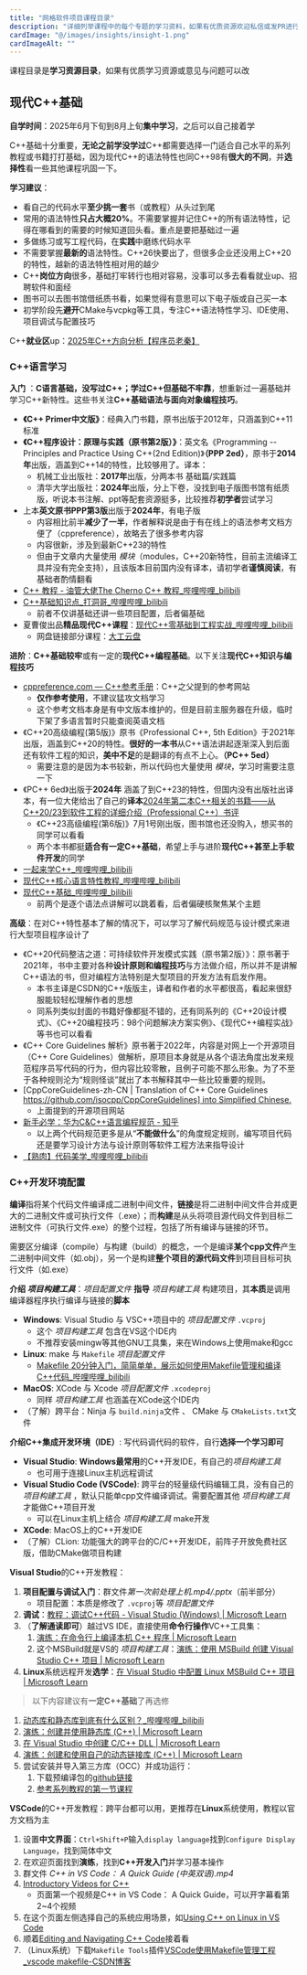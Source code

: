 ```yaml
---
title: "网格软件项目课程目录"
description: "详细列举课程中的每个专题的学习资料，如果有优质资源欢迎私信或发PR进行补充！"
cardImage: "@/images/insights/insight-1.png"
cardImageAlt: ""
---
```


课程目录是**学习资源目录**，如果有优质学习资源或意见与问题可以改

## 现代C++基础

**自学时间**：2025年6月下旬到8月上旬**集中学习**，之后可以自己接着学

C++基础十分重要，**无论之前学没学过**C++都需要选择一门适合自己水平的系列教程或书籍打打基础，因为现代C++的语法特性也同C++98有**很大的不同**，并**选择性**看一些其他课程巩固一下。

**学习建议**：
- 看自己的代码水平**至少挑一套**书（或教程）从头过到尾
- 常用的语法特性**只占大概20%**。不需要掌握并记住C++的所有语法特性，记得在哪看到的需要的时候知道回头看。重点是要把基础过一遍
- 多做练习或写工程代码，在**实践**中磨练代码水平
- 不需要掌握**最新的**语法特性。C++26快要出了，但很多企业还没用上C++20的特性，越新的语法特性相对用的越少
- C++**岗位方向**很多，基础打牢转行也相对容易，没事可以多去看看就业up、招聘软件和面经
- 图书可以去图书馆借纸质书看，如果觉得有意思可以下电子版或自己买一本
- 初学阶段先**避开**CMake与vcpkg等工具，专注C++语法特性学习、IDE使用、项目调试与配置技巧

C++**就业区**up：[2025年C++方向分析【程序员老秦】](https://www.bilibili.com/video/BV1ZL5szJEYb/)

### C++语言学习

 **入门** ：**C语言基础，没写过C++；学过C++但基础不牢靠**，想重新过一遍基础并学习C++新特性。这些书关注**C++基础语法与面向对象编程技巧**。
- **《C++ Primer中文版》**：经典入门书籍，原书出版于2012年，只涵盖到C++11标准
- **《C++程序设计：原理与实践（原书第2版）》**：英文名《Programming -- Principles and Practice Using C++(2nd Edition)》**（PPP 2ed）**，原书于**2014年**出版，涵盖到C++14的特性，比较够用了。译本：
  - 机械工业出版社：**2017年**出版，分两本书 基础篇/实践篇
  - 清华大学出版社：**2024年**出版，分上下卷，没找到电子版图书馆有纸质版，听说本书注解、ppt等配套资源挺多，比较推荐**初学者**尝试学习
- 上本**英文原书PPP第3版**出版于**2024年**，有电子版
  - 内容相比前半**减少了一半**，作者解释说是由于有在线上的语法参考文档方便了（cppreference），故略去了很多参考内容
  - 内容很新，涉及到最新C++23的特性
  - 但由于文章内大量使用 *模块*（modules，C++20新特性，目前主流编译工具并没有完全支持），且该版本目前国内没有译本，请初学者**谨慎阅读**，有基础者酌情翻看
- [C++ 教程 - 油管大佬The Cherno C++ 教程_哔哩哔哩_bilibili](https://www.bilibili.com/video/BV1uy4y167h2/)
- [C++基础知识点_打洞哥_哔哩哔哩_bilibili](https://space.bilibili.com/1209242940/lists/2931493?type=season)
  - 前者不仅讲基础还讲一些项目配置，后者偏基础
- 夏曹俊出品**精品现代C++课程**：[现代C++零基础到工程实战_哔哩哔哩_bilibili](https://www.bilibili.com/cheese/play/ep1178219)
  - 网盘链接部分课程：[大工云盘](http://pan.dlut.edu.cn/share?id=9sn5ndu82k2u)

**进阶**：**C++基础较牢**或有一定的**现代C++编程基础**。以下关注**现代C++知识与编程技巧**
- [cppreference.com — C++参考手册](https://zh.cppreference.com)：C++之父提到的参考网站
  - **仅作参考使用**，不建议猛攻文档学习
  - 这个参考文档本身是有中文版本维护的，但是目前主服务器在升级，临时下架了多语言暂时只能查阅英语文档
- 《C++20高级编程(第5版)》原书《Professional C++, 5th Edition》于2021年出版，涵盖到C++20的特性。**很好的一本书**从C++语法讲起逐渐深入到后面还有软件工程的知识，**美中不足**的是翻译的有点不上心。**（PC++ 5ed）**
  - 需要注意的是因为本书较新，所以代码也大量使用 *模块*，学习时需要注意一下
- 《PC++ 6ed》出版于**2024年** 涵盖了到C++23的特性，但国内没有出版社出译本，有一位大佬给出了自己的**译本**[2024年第二本C++相关的书籍——从C++20/23到软件工程的详细介绍（Professional C++）书评](https://book.douban.com/review/16089419/)
  - 《C++23高级编程(第6版)》7月1号刚出版，图书馆也还没购入，想买书的同学可以看看
  - 两个本书都挺**适合有一定C++基础**，希望上手与进阶**现代C++甚至上手软件开发**的同学
- [一起来学C++_哔哩哔哩_bilibili](https://space.bilibili.com/80353385/lists/3849162?type=season)
- [现代C++核心语言特性教程_哔哩哔哩_bilibili](https://space.bilibili.com/65858958/lists/5208246?type=season)
- [现代C++基础_哔哩哔哩_bilibili](https://space.bilibili.com/18874763/lists/2192185?type=season)
  - 前两个是逐个语法点讲解可以跳着看，后者偏硬核聚焦某个主题

**高级**：在对C++特性基本了解的情况下，可以学习了解代码规范与设计模式来进行大型项目程序设计了
- 《C++20代码整洁之道：可持续软件开发模式实践（原书第2版）》：原书著于2021年，书中主要对各种**设计原则和编程技巧**与方法做介绍，所以并不是讲解C++语法的书，但对编程方法特别是大型项目的开发方法有启发作用。
  - 本书主译是CSDN的C++版版主，译者和作者的水平都很高，看起来很舒服能较轻松理解作者的思想
  - 同系列类似封面的书籍好像都挺不错的，还有同系列的《C++20设计模式》、《C++20编程技巧：98个问题解决方案实例》、《现代C++编程实战》等书也可以看看
- 《C++ Core Guidelines 解析》原书著于2022年，内容是对网上一个开源项目（C++ Core Guidelines）做解析，原项目本身就是从各个语法角度出发来规范程序员写代码的行为，但内容比较零散，且例子可能不那么形象。为了不至于各种规则沦为“规则怪谈”就出了本书解释其中一些比较重要的规则。
- [CppCoreGuidelines-zh-CN | Translation of C++ Core Guidelines [https://github.com/isocpp/CppCoreGuidelines] into Simplified Chinese.](https://lynnboy.github.io/CppCoreGuidelines-zh-CN/)
  - 上面提到的开源项目网站
- [新手必学：华为C&C++语言编程规范 - 知乎](https://zhuanlan.zhihu.com/p/473111337)
  - 以上两个代码规范更多是从“**不能做什么**”的角度规定规则，编写项目代码还是要学习设计方法与设计原则等软件工程方法来指导设计
- [【熟肉】代码美学_哔哩哔哩_bilibili](https://space.bilibili.com/1629390/lists/1068921?type=season)

### C++开发环境配置

**编译**指将某个代码文件编译成二进制中间文件，**链接**是将二进制中间文件合并成更大的二进制文件或可执行文件（.exe）；而**构建**是从头将项目源代码文件到目标二进制文件（可执行文件.exe）的整个过程，包括了所有编译与链接的环节。

需要区分编译（compile）与构建（build）的概念，一个是编译**某个cpp文件**产生二进制中间文件（如.obj），另一个是构建**整个项目的源代码文件**到项目目标可执行文件（如.exe）

**介绍 *项目构建工具***：*项目配置文件* **指导** *项目构建工具* 构建项目，其**本质**是调用编译器程序执行编译与链接的**脚本**
- **Windows**: Visual Studio 与 VSC++项目中的 *项目配置文件* `.vcproj`
  - 这个 *项目构建工具* 包含在VS这个IDE内
  - 不推荐安装mingw等其他GNU工具集，来在Windows上使用make和gcc
- **Linux**: make 与 `Makefile` *项目配置文件*
  - [Makefile 20分钟入门，简简单单，展示如何使用Makefile管理和编译C++代码_哔哩哔哩_bilibili](https://www.bilibili.com/video/BV188411L7d2/)
- **MacOS**: XCode 与 Xcode *项目配置文件* `.xcodeproj`
  - 同样 *项目构建工具* 也涵盖在XCode这个IDE内
- （了解）跨平台：Ninja 与 `build.ninja`文件 、 CMake 与 `CMakeLists.txt`文件

**介绍C++集成开发环境（IDE）**: 写代码调代码的软件，自行**选择一个学习即可**
- **Visual Studio**: **Windows最常用**的C++开发IDE，有自己的*项目构建工具*
  - 也可用于连接Linux主机远程调试
- **Visual Studio Code (VSCode)**: 跨平台的轻量级代码编辑工具，没有自己的*项目构建工具* ，默认只能单cpp文件编译调试。需要配置其他 *项目构建工具* 才能做C++项目开发
  - 可以在Linux主机上结合 *项目构建工具* make开发
- **XCode**: MacOS上的C++开发IDE
- （了解）CLion: 功能强大的跨平台的C/C++开发IDE，前阵子开放免费社区版，借助CMake做项目构建

**Visual Studio**的C++开发教程：
1. **项目配置与调试入门**：群文件*第一次前处理上机.mp4/.pptx*（前半部分）
    - 项目配置：本质是修改了 `.vcproj`等 *项目配置文件*
2. **调试**：[教程：调试C++代码 - Visual Studio (Windows) | Microsoft Learn](https://learn.microsoft.com/zh-cn/visualstudio/debugger/getting-started-with-the-debugger-cpp)
3. （**了解通读即可**）越过VS IDE，直接使用**命令行操作**VC++工具集：
   1. [演练：在命令行上编译本机 C++ 程序 | Microsoft Learn](https://learn.microsoft.com/zh-cn/cpp/build/walkthrough-compiling-a-native-cpp-program-on-the-command-line)
   2. 这个MSBuild就是VS的 *项目构建工具*：[演练：使用 MSBuild 创建 Visual Studio C++ 项目 | Microsoft Learn](https://learn.microsoft.com/zh-cn/cpp/build/walkthrough-using-msbuild-to-create-a-visual-cpp-project)
4. **Linux**系统远程开发**选学**：[在 Visual Studio 中配置 Linux MSBuild C++ 项目 | Microsoft Learn](https://learn.microsoft.com/zh-cn/cpp/linux/configure-a-linux-project)
> 以下内容建议有**一定C++基础**了再选修
1. [动态库和静态库到底有什么区别？_哔哩哔哩_bilibili](https://www.bilibili.com/video/BV1fb421q7gc/)
2. [演练：创建并使用静态库 (C++) | Microsoft Learn](https://learn.microsoft.com/zh-cn/cpp/build/walkthrough-creating-and-using-a-static-library-cpp)
3. [在 Visual Studio 中创建 C/C++ DLL | Microsoft Learn](https://learn.microsoft.com/zh-cn/cpp/build/dlls-in-visual-cpp)
4. [演练：创建和使用自己的动态链接库 (C++) | Microsoft Learn](https://learn.microsoft.com/zh-cn/cpp/build/walkthrough-creating-and-using-a-dynamic-link-library-cpp)
5. 尝试安装并导入第三方库（OCC）并成功运行：
   1. 下载预编译包的[github链接](https://github.com/Open-Cascade-SAS/OCCT/releases/download/V7_9_1/occt_vc14-64-combined-with-debug.zip)
   2. [参考系列教程的第一节课程](https://www.bilibili.com/video/BV1Kx421D7As)

**VSCode**的C++开发教程：跨平台都可以用，更推荐在**Linux**系统使用，教程以官方文档为主
1. 设置**中文界面**：`Ctrl+Shift+P`输入`display language`找到`Configure Display Language`，找到简体中文
2. 在欢迎页面找到**演练**，找到**C++开发入门**并学习基本操作
3. 群文件 *C++ in VS Code： A Quick Guide (中英双语).mp4*
4. [Introductory Videos for C++](https://code.visualstudio.com/docs/cpp/introvideos-cpp)
   * 页面第一个视频是C++ in VS Code： A Quick Guide，可以开字幕看第2~4个视频
5. 在这个页面左侧选择自己的系统应用场景，如[Using C++ on Linux in VS Code](https://code.visualstudio.com/docs/cpp/config-linux)
6. 顺着[Editing and Navigating C++ Code](https://code.visualstudio.com/docs/cpp/cpp-ide)接着看
7. （Linux系统）下载`Makefile Tools`插件[VSCode使用Makefile管理工程_vscode makefile-CSDN博客](https://blog.csdn.net/yueyuanhuaqing/article/details/140159208)
